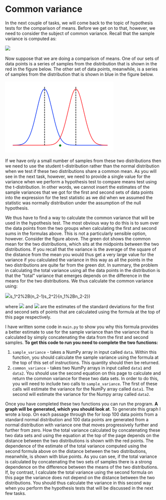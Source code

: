 # Common variance

In the next couple of tasks, we will come back to the topic of hypothesis tests for the comparison of means.  Before we get on to that, however, we need to consider the subject of common variance.  Recall that the sample variance is computed as:

![](https://render.githubusercontent.com/render/math?math=s^2=\frac{n}{n-1}\left[\frac{1}{n}\sum_{i=1}^nX_i^2-\left(\frac{1}{n}\sum_{i=1}^nX_i\right)^2\right])

Now suppose that we are doing a comparison of means.  One of our sets of data points is a series of samples from the distribution that is shown in the red in the figure below.  The other set of data points, meanwhile, is a series of samples from the distribution that is shown in blue in the figure below. 

![](gaussians.png)

If we have only a small number of samples from these two distributions then we need to use the student t-distribution rather than the normal distribution when we test if these two distributions share a common mean.  As you will see in the next task, however, we need to provide a single value for the variance when we perform a hypothesis test to compare means test using the t-distribution.  In other words, we cannot insert the estimates of the sample variances that we got for the first and second sets of data points into the expression for the test statistic as we did when we assumed the statistic was normally distribution under the assumption of the null hypothesis.     

We thus have to find a way to calculate the common variance that will be used in the hypothesis test.  The most obvious way to do this is to sum over the data points from the two groups when calculating the first and second sums in the formulas above.  This is not a particularly sensible option, however.  Consider the figure above.  The green dot shows the common mean for the two distributions, which sits at the midpoints between the two distributions.  If you recall that the variance is the average of the square of the distance from the mean you would thus get a very large value for the variance if you calculated the variance in this way as all the points in the two distributions are quite far from the green dot.  In summary, the problem in calculating the total variance using all the data points in the distribution is that the "total" variance that emerges depends on the difference in the means for the two distributions.  We thus calculate the common variance using:

![](https://render.githubusercontent.com/render/math?math=s^2=\frac{n_1-1)s_1^2%2B(n_2-1)s_2^2}{n_1%2Bn_2-2})

where ![](https://render.githubusercontent.com/render/math?math=s_1) and ![](https://render.githubusercontent.com/render/math?math=s_2) are the estimates of the standard deviations for the first and second sets of points that are calculated using the formula at the top of this page respectively.

I have written some code in `main.py` to show you why this formula provides a better estimate to use for the sample variance than the variance that is calculated by simply concatenating the data from the first and second samples.  __To get this code to run you need to complete the two functions:__

1. `sample_variance` - takes a NumPy array in input called `data`.  Within this function, you should calculate the sample variance using the formula at the top of this set of instructions.  This quantity should then be returned.
2. `common_variance` - takes two NumPy arrays in input called `data1` and `data2`.   You should use the second equation on this page to calculate and return the common variance for these two data sets.  In order to do this, you will need to include two calls to `sample_variance`.  The first of these calls will estimate the variance for the NumPy array called `data1`.  The second will estimate the variance for the Numpy array called `data2`.

Once you have completed these two functions you can run the program.  __A graph will be generated, which you should look at__.  To generate this graph I wrote a loop.  On each passage through the for loop 100 data points from a standard normal distribution and 100 data points are generated from a normal distribution with variance one that moves progressively further and further from zero.  How the total variance calculated by concatenating these two data sets and using the equation at the top of the page depends on the distance between the two distributions is shown with the red points.   The dependence of the estimate of the total variance computed using the second formula above on the distance between the two distributions, meanwhile, is shown with blue points.  As you can see, if the total variance is calculated by concatenating the two sets of samples there is a strong dependence on the difference between the means of the two distributions.  If, by contrast, I calculate the total variance using the second formula on this page the variance does not depend on the distance between the two distributions.  You should thus calculate the variance in this second way when you perform the hypothesis tests that will be discussed in the next few tasks. 
